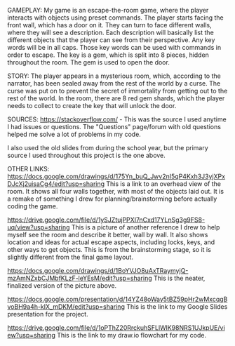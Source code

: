 GAMEPLAY:
My game is an escape-the-room game, where the player interacts with objects using preset commands.
The player starts facing the front wall, which has a door on it. They can turn to face different walls, where they will see a description.
Each description will basically list the different objects that the player can see from their perspective. Any key words will be in all caps.
Those key words can be used with commands in order to escape. The key is a gem, which is split into 8 pieces, hidden throughout the room.
The gem is used to open the door.


STORY:
The player appears in a mysterious room, which, according to the narrator, has been sealed away from the rest of the world by a curse.
The curse was put on to prevent the secret of immortality from getting out to the rest of the world. In the room, there are 8 red gem shards,
which the player needs to collect to create the key that will unlock the door.


SOURCES:
https://stackoverflow.com/ - This was the source I used anytime I had issues or questions.
The "Questions" page/forum with old questions helped me solve a lot of problems in my code.

I also used the old slides from during the school year, but the primary source I used throughout this project is the one above.


OTHER LINKS:
https://docs.google.com/drawings/d/175Yn_buQ_Jwv2nI5qP4Kxh3J3yjXPxDJcXj2uisaCg4/edit?usp=sharing
This is a link to an overhead view of the room. It shows all four walls together, with most of the objects laid out.
It is a remake of something I drew for planning/brainstorming before actually coding the game.

https://drive.google.com/file/d/1ySJZtujPPXI7nCxd17YLnSg3g9FS8-uq/view?usp=sharing
This is a picture of another reference I drew to help myself see the room and describe it better, wall by wall.
It also shows location and ideas for actual escape aspects, including locks, keys, and other ways to get objects.
This is from the brainstorming stage, so it is slightly different from the final game layout.

https://docs.google.com/drawings/d/1BoYVJO8uAxTRaymyjQ-mzAmNZxbCJMbfKLzF-leYEsM/edit?usp=sharing
This is the neater, finalized version of the picture above.

https://docs.google.com/presentation/d/14YZ48oWay5tBZ59pHr2wMxcqgBvoBH9a4h-kIX_mDKM/edit?usp=sharing
This is the link to my Google Slides presentation for the project.

https://drive.google.com/file/d/1oPThZ20RrckuhSFLlWlK98NRS1UJkpUE/view?usp=sharing
This is the link to my draw.io flowchart for my code.